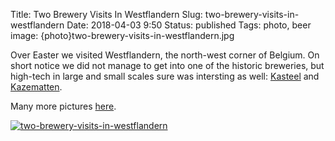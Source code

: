 Title: Two Brewery Visits In Westflandern
Slug: two-brewery-visits-in-westflandern
Date: 2018-04-03 9:50
Status: published
Tags: photo, beer
image: {photo}two-brewery-visits-in-westflandern.jpg

Over Easter we visited Westflandern, the north-west corner of Belgium.
On short notice we did not manage to get into one of the historic breweries,
but high-tech in large and small scales sure was intersting as well:
[Kasteel](https://www.vanhonsebrouck.be/) and [Kazematten](http://www.kazematten.be/en).

Many more pictures [here](https://photos.app.goo.gl/rxZHIjpIZcLWhRCH2).

[![two-brewery-visits-in-westflandern]({photo}two-brewery-visits-in-westflandern.jpg "two-brewery-visits-in-westflandern")]({static}/pic/two-brewery-visits-in-westflandern.jpg)
